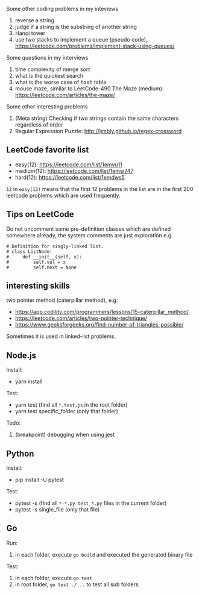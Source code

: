 Some other coding problems in my inteviews

1. reverse a string
2. judge if a string is the substring of another string
3. Hanoi tower
4. use two stacks to implement a queue (pseudo code), https://leetcode.com/problems/implement-stack-using-queues/

Some questions in my interviews
1. time complexity of merge sort
2. what is the quickest search
3. what is the worse case of hash table
4. mouse maze, similar to LeetCode-490 The Maze (medium): https://leetcode.com/articles/the-maze/

Some other interesting problems
1. (Meta string) Checking if two strings contain the same characters regardless of order
2. Regular Expression Puzzle: http://jimbly.github.io/regex-crossword

## LeetCode favorite list

- easy(12): https://leetcode.com/list/1emvu11
- medium(12): https://leetcode.com/list/1emw747
- hard(12): https://leetcode.com/list/1emdws5

`12` in `easy(12)` means that the first 12 problems in the list are in the first 200 leetcode problems which are used frequently.

## Tips on LeetCode

Do not uncomment some pre-definition classes which are defined somewhere already, the system comments are just exploration e.g.

```
# Definition for singly-linked list.
# class ListNode:
#     def __init__(self, x):
#         self.val = x
#         self.next = None
```

## interesting skills

two pointer method (caterpillar method), e.g:
- https://app.codility.com/programmers/lessons/15-caterpillar_method/
- https://leetcode.com/articles/two-pointer-technique/
- https://www.geeksforgeeks.org/find-number-of-triangles-possible/

Sometimes it is used in linked-list problems.

## Node.js

Install:
- yarn install

Test:
- yarn test (find all `*.test.js` in the root folder)
- yarn test specific_folder (only that folder)

Todo:
1. (breakpoint) debugging when using jest

## Python

Install:
- pip install -U pytest

Test:
- pytest -s (find all `*-*.py test_*.py` files in the current folder)
- pytest -s single_file (only that file)

## Go

Run:
1. in each folder, execute `go build` and executed the generated binary file

Test:
1. in each folder, execute `go test`
2. in root folder, `go test ./...` to test all sub folders
